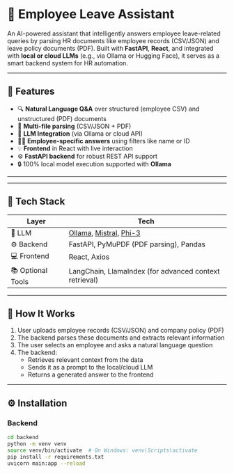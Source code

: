 # 🧠 Employee Leave Assistant

An AI-powered assistant that intelligently answers employee leave-related queries by parsing HR documents like employee records (CSV/JSON) and leave policy documents (PDF). Built with **FastAPI**, **React**, and integrated with **local or cloud LLMs** (e.g., via Ollama or Hugging Face), it serves as a smart backend system for HR automation.

---

## 🚀 Features

- 🔍 **Natural Language Q&A** over structured (employee CSV) and unstructured (PDF) documents
- 📂 **Multi-file parsing** (CSV/JSON + PDF)
- 🧠 **LLM Integration** (via Ollama or cloud API)
- 🧑‍💼 **Employee-specific answers** using filters like name or ID
- 💡 **Frontend** in React with live interaction
- ⚙️ **FastAPI backend** for robust REST API support
- 🔒 100% local model execution supported with **Ollama**

---


---

## 🔧 Tech Stack

| Layer | Tech |
|-------|------|
| 🧠 LLM | [Ollama](https://ollama.com/), [Mistral](https://mistral.ai/), [Phi-3](https://huggingface.co/microsoft/phi-3-mini-128k) |
| ⚙️ Backend | FastAPI, PyMuPDF (PDF parsing), Pandas |
| 💻 Frontend | React, Axios |
| 📚 Optional Tools | LangChain, LlamaIndex (for advanced context retrieval) |

---

## 📌 How It Works

1. User uploads employee records (CSV/JSON) and company policy (PDF)
2. The backend parses these documents and extracts relevant information
3. The user selects an employee and asks a natural language question
4. The backend:
   - Retrieves relevant context from the data
   - Sends it as a prompt to the local/cloud LLM
   - Returns a generated answer to the frontend

---

## ⚙️ Installation

### Backend

```bash
cd backend
python -m venv venv
source venv/bin/activate  # On Windows: venv\Scripts\activate
pip install -r requirements.txt
uvicorn main:app --reload

